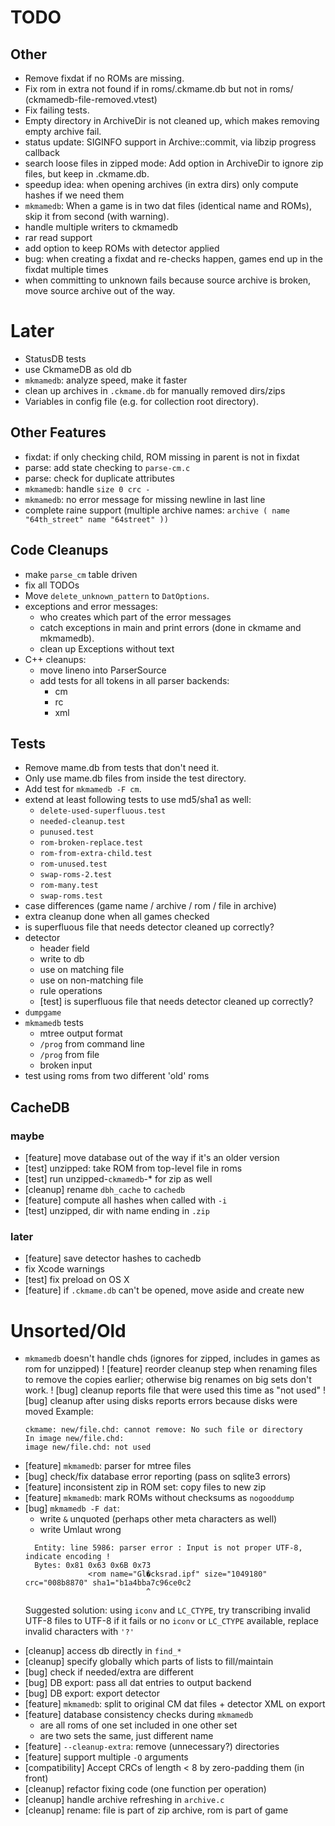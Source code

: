 # TODO

## Other

- Remove fixdat if no ROMs are missing.
- Fix rom in extra not found if in roms/.ckmame.db but not in roms/ (ckmamedb-file-removed.vtest)
- Fix failing tests.
- Empty directory in ArchiveDir is not cleaned up, which makes removing empty archive fail.
- status update: SIGINFO support in Archive::commit, via libzip progress callback
- search loose files in zipped mode: Add option in ArchiveDir to ignore zip files, but keep in .ckmame.db.
- speedup idea: when opening archives (in extra dirs) only compute hashes if we need them
- `mkmamedb`: When a game is in two dat files (identical name and ROMs), skip it from second (with warning).
- handle multiple writers to ckmamedb
- rar read support
- add option to keep ROMs with detector applied
- bug: when creating a fixdat and re-checks happen, games end up in the fixdat multiple times
- when committing to unknown fails because source archive is broken, move source archive out of the way.

# Later

- StatusDB tests
- use CkmameDB as old db
- `mkmamedb`: analyze speed, make it faster
- clean up archives in `.ckmame.db` for manually removed dirs/zips
- Variables in config file (e.g. for collection root directory).

## Other Features
- fixdat: if only checking child, ROM missing in parent is not in fixdat
- parse: add state checking to `parse-cm.c`
- parse: check for duplicate attributes
- `mkmamedb`: handle `size 0 crc -`
- `mkmamedb`: no error message for missing newline in last line
- complete raine support (multiple archive names: `archive ( name "64th_street" name "64street" ))`

## Code Cleanups
- make `parse_cm` table driven
- fix all TODOs
- Move `delete_unknown_pattern` to `DatOptions`.
- exceptions and error messages:
    - who creates which part of the error messages
    - catch exceptions in main and print errors (done in ckmame and mkmamedb).
    - clean up Exceptions without text
- C++ cleanups:
  - move lineno into ParserSource
  - add tests for all tokens in all parser backends:
    - cm
    - rc
    - xml

## Tests
- Remove mame.db from tests that don't need it.
- Only use mame.db files from inside the test directory.
- Add test for `mkmamedb -F cm`.
- extend at least following tests to use md5/sha1 as well:
  - `delete-used-superfluous.test`
  - `needed-cleanup.test`
  - `punused.test`
  - `rom-broken-replace.test`
  - `rom-from-extra-child.test`
  - `rom-unused.test`
  - `swap-roms-2.test`
  - `rom-many.test`
  - `swap-roms.test`
- case differences (game name / archive / rom / file in archive)
- extra cleanup done when all games checked
- is superfluous file that needs detector cleaned up correctly?
- detector
  - header field
  - write to db
  - use on matching file
  - use on non-matching file
  - rule operations
  - [test] is superfluous file that needs detector cleaned up correctly?
- `dumpgame`
- `mkmamedb` tests
  - mtree output format
  - `/prog` from command line
  - `/prog` from file
  - broken input
- test using roms from two different 'old' roms

## CacheDB

### maybe
- [feature] move database out of the way if it's an older version
- [test] unzipped: take ROM from top-level file in roms
- [test] run unzipped-`ckmamedb`-* for zip as well
- [cleanup] rename `dbh_cache` to `cachedb`
- [feature] compute all hashes when called with `-i`
- [test] unzipped, dir with name ending in `.zip`

### later
- [feature] save detector hashes to cachedb
- fix Xcode warnings
- [test] fix preload on OS X
- [feature] if `.ckmame.db` can't be opened, move aside and create new

# Unsorted/Old

- `mkmamedb` doesn't handle chds (ignores for zipped, includes in games as rom for unzipped)
! [feature] reorder cleanup step when renaming files to remove the copies
  earlier; otherwise big renames on big sets don't work.
! [bug] cleanup reports file that were used this time as "not used"
! [bug] cleanup after using disks reports errors because disks were moved
  Example:
  ```
  ckmame: new/file.chd: cannot remove: No such file or directory
  In image new/file.chd:
  image new/file.chd: not used
  ```
+ [feature] `mkmamedb`: parser for mtree files
+ [bug] check/fix database error reporting (pass on sqlite3 errors)
+ [feature] inconsistent zip in ROM set: copy files to new zip
+ [feature] `mkmamedb`: mark ROMs without checksums as `nogooddump`
+ [bug] `mkmamedb -F dat`:
  - write `&` unquoted (perhaps other meta characters as well)
  - write Umlaut wrong
  ```
    Entity: line 5986: parser error : Input is not proper UTF-8, indicate encoding !
    Bytes: 0x81 0x63 0x6B 0x73
                <rom name="Gl�cksrad.ipf" size="1049180" crc="008b8870" sha1="b1a4bba7c96ce0c2
                             ^
  ```
    Suggested solution: using `iconv` and `LC_CTYPE`, try transcribing invalid UTF-8 files to UTF-8
    if it fails or no `iconv` or `LC_CTYPE` available, replace invalid characters with `'?'`
- [cleanup] access db directly in `find_*`
- [cleanup] specify globally which parts of lists to fill/maintain
- [bug] check if needed/extra are different
- [bug] DB export: pass all dat entries to output backend
- [bug] DB export: export detector
- [feature] `mkmamedb`: split to original CM dat files + detector XML on export
- [feature] database consistency checks during `mkmamedb`
  - are all roms of one set included in one other set
  - are two sets the same, just different name
- [feature] `--cleanup-extra`: remove (unnecessary?) directories
- [feature] support multiple `-O` arguments
- [compatibility] Accept CRCs of length < 8 by zero-padding them (in front)
- [cleanup] refactor fixing code (one function per operation)
- [cleanup] handle archive refreshing in `archive.c`
- [cleanup] rename: file is part of zip archive, rom is part of game
